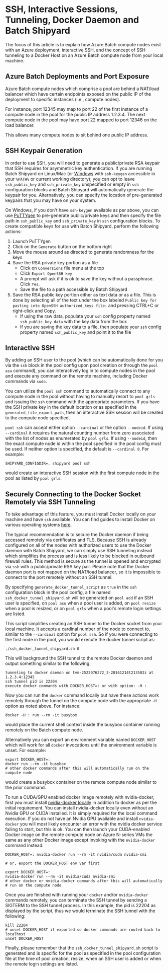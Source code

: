 # SSH, Interactive Sessions, Tunneling, Docker Daemon and Batch Shipyard
The focus of this article is to explain how Azure Batch compute nodes exist
with an Azure deployment, interactive SSH, and the concept of SSH tunneling
to a Docker Host on an Azure Batch compute node from your local machine.

## Azure Batch Deployments and Port Exposure
Azure Batch compute nodes which comprise a pool are behind a NAT/load balancer
which have certain endpoints exposed on the public IP of the deployment to
specific instances (i.e., compute nodes).

For instance, port 12345 may map to port 22 of the first instance of a
compute node in the pool for the public IP address 1.2.3.4. The next compute
node in the pool may have port 22 mapped to port 12346 on the load balancer.

This allows many compute nodes to sit behind one public IP address.

## <a name="ssh-keygen"></a>SSH Keypair Generation
In order to use SSH, you will need to generate a public/private RSA keypair
that SSH requires for asymmetric key authentication. If you are running
Batch Shipyard on Linux/Mac (or
[Windows](https://github.com/PowerShell/Win32-OpenSSH/releases) with
`ssh-keygen` accessible in your `%PATH%` or current working directory), you
can opt to leave `ssh_public_key` and `ssh_private_key` unspecified or empty
in `ssh` configuration blocks and Batch Shipyard will automatically generate
the keypair for you. Alternatively, you can specify the location of
pre-generated keypairs that you may have on your system.

On Windows, if you don't have `ssh-keygen` available as per above, you can
use [PuTTYgen](http://www.chiark.greenend.org.uk/~sgtatham/putty/latest.html)
to pre-generate public/private keys and then specify the file path in
`ssh_public_key` and `ssh_private_key` in `ssh` configuration blocks. To
create compatible keys for use with Batch Shipyard, perform the following
actions:

1. Launch PuTTYgen
2. Click on the `Generate` button on the bottom right
3. Move the mouse around as directed to generate randomness for the keys
4. Save the RSA private key portion as a file
   * Click on `Conversions` file menu at the top
   * Click `Export OpenSSH key`
   * A prompt will ask if it is ok to save the key without a passphrase. Click
     `Yes`.
   * Save the file to a path accessible by Batch Shipyard
5. Save the RSA public key portion either as text data or as a file. This is
done by selecting all of the text under the box labeled
`Public key for pasting into OpenSSH authorized_keys file:` and pressing
CTRL+C or right-click and Copy.
   * If using the raw data, populate your `ssh` config property named
     `ssh_public_key_data` with the key data from the box
   * If you are saving the key data to a file, then populate your `ssh` config
     property named `ssh_public_key` and point it to the file

## Interactive SSH
By adding an SSH user to the pool (which can be automatically done for you
via the `ssh` block in the pool config upon pool creation or through the
`pool asu` command), you can interactively log in to compute nodes in the
pool and execute any command on the remote machine, including Docker
commands via `sudo`.

You can utilize the `pool ssh` command to automatically connect to any
compute node in the pool without having to manually resort to `pool grls`
and issuing the `ssh` command with the appropriate parameters. If you have
the SSH private key in the default location or as specified in the
`generated_file_export_path`, then an interactive SSH session will be
created to the compute node specified.

`pool ssh` can accept either option `--cardinal` or the option `--nodeid`.
If using `--cardinal` it requires the natural counting number from zero
associated with the list of nodes as enumerated by `pool grls`. If using
`--nodeid`, then the exact compute node id within the pool specified in
the pool config must be used. If neither option is specified, the default
is `--cardinal 0`. For example:

```shell
SHIPYARD_CONFIGDIR=. shipyard pool ssh
```

would create an interactive SSH session with the first compute node in the
pool as listed by `pool grls`.

## Securely Connecting to the Docker Socket Remotely via SSH Tunneling
To take advantage of this feature, you must install Docker locally on your
machine and have `ssh` available. You can find guides to install Docker
on various operating systems [here](https://docs.docker.com/engine/installation/).

The typical recommendation is to secure the Docker daemon if being
accessed remotely via certificates and TLS. Because SSH is already configured
on all of the nodes with authorized users to use the Docker daemon with
Batch Shipyard, we can simply use SSH tunneling instead which simplifies
the process and is less likely to be blocked in outbound firewall rules.
This method is secure as the tunnel is opened and encrypted via `ssh` with
a public/private RSA key pair. Please note that the Docker daemon port
is not mapped on the NAT/load balancer, so it is impossible to connect to
the port remotely without an SSH tunnel.

By specifying `generate_docker_tunnel_script` as `true` in the `ssh`
configuration block in the pool config, a file named
`ssh_docker_tunnel_shipyard.sh` will be generated on `pool add` if an
SSH user is specified, on `pool asu` when a pool user is added, on
`pool resize` when a pool is resized, or on `pool grls` when a pool's
remote login settings are listed.

This script simplifies creating an SSH tunnel to the Docker socket from
your local machine. It accepts a cardinal number of the node to connect
to, similar to the `--cardinal` option for `pool ssh`. So if you were
connecting to the first node in the pool, you would execute the docker
tunnel script as:

```shell
./ssh_docker_tunnel_shipyard.sh 0
```

This will background the SSH tunnel to the remote Docker daemon and output
something similar to the following:

```
tunneling to docker daemon on tvm-2522076272_3-20161214t213502z at 1.2.3.4:12345
ssh tunnel pid is 22204
execute docker commands with DOCKER_HOST=: or with option: -H :
```

Now you can run the `docker` command locally but have these actions
work remotely through the tunnel on the compute node with the appropriate
`-H` option as noted above. For instance:

```shell
docker -H : run --rm -it busybox
```

would place the current shell context inside the busybox container running
remotely on the Batch compute node.

Alternatively you can export an environment variable named `DOCKER_HOST`
which will work for all `docker` invocations until the environment variable
is unset. For example:

```shell
export DOCKER_HOST=:
docker run --rm -it busybox
# other docker commands after this will automatically run on the compute node
```

would create a busybox container on the remote compute node similar to
the prior command.

To run a CUDA/GPU enabled docker image remotely with nvidia-docker, first you
must install
[nvidia-docker locally](https://github.com/NVIDIA/nvidia-docker#quick-start)
in addition to docker as per the initial requirement. You can install
nvidia-docker locally even without an Nvidia GPU or CUDA installed. It is
simply required for the local command execution. If you do not have an Nvidia
GPU available and install `nvidia-docker` you will most likely encounter an
error with the nvidia docker service failing to start, but this is ok. You
can then launch your CUDA-enabled Docker image on the remote compute node
on Azure N-series VMs the same as any other Docker image except invoking
with the `nvidia-docker` command instead:

```shell
DOCKER_HOST=: nvidia-docker run --rm -it nvidia/cuda nvidia-smi

# or, export the DOCKER_HOST env var first

export DOCKER_HOST=:
nvidia-docker run --rm -it nvidia/cuda nvidia-smi
# other docker or nvidia-docker commands after this will automatically
# run on the compute node
```

Once you are finished with running your `docker` and/or `nvidia-docker`
commands remotely, you can terminate the SSH tunnel by sending a SIGTERM to
the SSH tunnel process. In this example, the pid is 22204 as displayed by
the script, thus we would terminate the SSH tunnel with the following:

```shell
kill 22204
# unset DOCKER_HOST if exported so docker commands are routed back to localhost
unset DOCKER_HOST
```

Finally, please remember that the `ssh_docker_tunnel_shipyard.sh` script
is generated and is specific for the pool as specified in the pool
configuration file at the time of pool creation, resize, when an SSH user
is added or when the remote login settings are listed.
